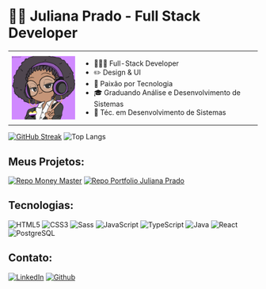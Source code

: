 # 👋🏽 Juliana Prado - Full Stack Developer

<table>
  <tr>
    <td>
      <img align="center" alt="Meu Personagem" width="150" src="img-me.png">
    </td>
    <td>
      <ul>
        <li>🧑🏽‍💻 Full-Stack Developer</li>
        <li>✏️ Design & UI</li>
        <li>💜 Paixão por Tecnologia</li>
        <li>🎓 Graduando Análise e Desenvolvimento de Sistemas</li>
        <li>🔧 Téc. em Desenvolvimento de Sistemas</li>
      </ul>
    </td>
  </tr>
</table>

[![GitHub Streak](https://streak-stats.demolab.com/?user=julevi&theme=dark&border=0000&fire=FF9100&ring=b266ff&currStreakLabel=b266ff)](https://github.io/julevi) ![Top Langs](https://github-readme-stats-git-masterrstaa-rickstaa.vercel.app/api/top-langs/?username=julevi&layout=compact&bg_color=151515&border_color=0000&title_color=fff&text_color=FFF)

## Meus Projetos:

[![Repo Money Master](https://github-readme-stats.vercel.app/api/pin/?username=julevi&repo=moneyMaster&bg_color=151515&border_color=0000&show_icons=true&icon_color=fff&title_color=b266ff&text_color=fff)](https://github.com/julevi/moneyMaster) [![Repo Portfolio Juliana Prado](https://github-readme-stats.vercel.app/api/pin/?username=julevi&repo=portfolio-juliana&bg_color=151515&border_color=0000&show_icons=true&icon_color=fff&title_color=b266ff&text_color=fff)](https://github.com/julevi/portfolio-juliana)

## Tecnologias:
![HTML5](https://img.shields.io/badge/HTML5-151515?style=for-the-badge&logo=html5) ![CSS3](https://img.shields.io/badge/CSS3-151515?style=for-the-badge&logo=css3) ![Sass](https://img.shields.io/badge/Sass-151515?style=for-the-badge&logo=sass) ![JavaScript](https://img.shields.io/badge/JavaScript-151515?style=for-the-badge&logo=javascript) ![TypeScript](https://img.shields.io/badge/TypeScript-151515?style=for-the-badge&logo=typescript) ![Java](https://img.shields.io/badge/java-151515.svg?style=for-the-badge&logo=openjdk) ![React](https://img.shields.io/badge/React-151515?style=for-the-badge&logo=react) ![PostgreSQL](https://img.shields.io/badge/postgresql-151515?style=for-the-badge&logo=postgresql)

## Contato:
[![LinkedIn](https://img.shields.io/badge/LinkedIn-151515?style=for-the-badge&logo=linkedin&logoColor=0E76A8)](https://www.linkedin.com/in/jpradoweb/)
[![Github](https://img.shields.io/badge/Github-151515?style=for-the-badge&logo=github)](https://github.com/julevi)
